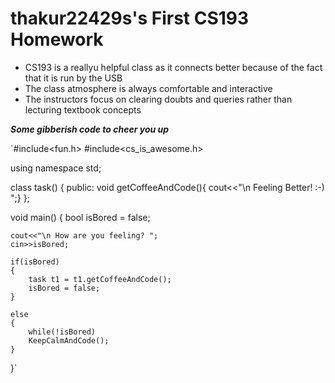 # thakur22429s's First CS193 Homework

- CS193 is a reallyu helpful class as it connects better because of the fact that it is run by the USB 
- The class atmosphere is always comfortable and interactive
- The instructors focus on clearing doubts and queries rather than lecturing textbook concepts


 _**Some gibberish code to cheer you up**_

`#include<fun.h>
 #include<cs_is_awesome.h>
 
 using namespace std;
 
 class task()
 {
     public:
     void getCoffeeAndCode(){ cout<<"\n Feeling Better! :-) ";}
 };
  
 void main()
 {
    bool isBored = false;
    
    cout<<"\n How are you feeling? ";
    cin>>isBored;
    
    if(isBored)
    {
        task t1 = t1.getCoffeeAndCode();
        isBored = false;
    }
    
    else
    {
        while(!isBored)
        KeepCalmAndCode();
    }
    
  }`


